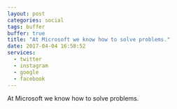 ```yaml
---
layout: post
categories: social
tags: buffer
buffer: true
title: "At Microsoft we know how to solve problems."
date: 2017-04-04 16:58:52
services: 
  - twitter
  - instagram
  - google
  - facebook
---
```

At Microsoft we know how to solve problems.
